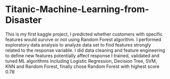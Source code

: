 # Titanic-Machine-Learning-from-Disaster
This is my first kaggle project, I predicted whether customers with specific features would survive or not using Random Forest algorithm. 
I performed exploratory data analysis to analyze data set to find features strongly related to the response variable.
I did data cleaning and feature engineering to define new features potentially affect response
I trained, validated and tuned ML algorithms including Logistic Regression, Decision Tree, SVM, KNN and Random Forest, finally chose Random Forest with highest score 0.78
